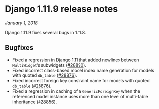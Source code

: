 # Django 1.11.9 release notes

*January 1, 2018*

Django 1.11.9 fixes several bugs in 1.11.8.

## Bugfixes

* Fixed a regression in Django 1.11 that added newlines between `MultiWidget`’s
  subwidgets ([#28890](https://code.djangoproject.com/ticket/28890)).
* Fixed incorrect class-based model index name generation for models with
  quoted `db_table` ([#28876](https://code.djangoproject.com/ticket/28876)).
* Fixed incorrect foreign key constraint name for models with quoted
  `db_table` ([#28876](https://code.djangoproject.com/ticket/28876)).
* Fixed a regression in caching of a `GenericForeignKey` when the referenced
  model instance uses more than one level of multi-table inheritance
  ([#28856](https://code.djangoproject.com/ticket/28856)).
